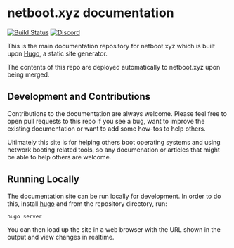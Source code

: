 # netboot.xyz documentation

[![Build Status](https://travis-ci.org/antonym/netboot.xyz-docs.svg?branch=master)](https://travis-ci.org/antonym/netboot.xyz-docs)
[![Discord](https://img.shields.io/discord/425186187368595466)](https://discord.gg/An6PA2a)

This is the main documentation repository for netboot.xyz which is built upon [Hugo](https://gohugo.io/), a static site generator.  

The contents of this repo are deployed automatically to netboot.xyz upon being merged.

## Development and Contributions

Contributions to the documentation are always welcome.  Please feel free to open pull requests to this repo if you see a bug, want to improve the existing documentation or want to add some how-tos to help others.  

Ultimately this site is for helping others boot operating systems and using network booting related tools, so any documenation or articles that might be able to help others are welcome.

## Running Locally

The documentation site can be run locally for development.  In order to do this, install [hugo](https://gohugo.io/getting-started/installing/) and from the repository directory, run:

```
hugo server
```

You can then load up the site in a web browser with the URL shown in the output and view changes in realtime.

